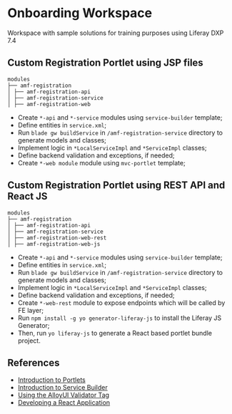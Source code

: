 # Onboarding Workspace
Workspace with sample solutions for training purposes using Liferay DXP 7.4

## Custom Registration Portlet using JSP files
```
modules
├── amf-registration
│ ├── amf-registration-api
│ ├── amf-registration-service
│ ├── amf-registration-web
```
* Create `*-api` and `*-service` modules using `service-builder` template;
* Define entities in `service.xml`;
* Run `blade gw buildService` in `/amf-registration-service` directory to generate models and classes;
* Implement logic in `*LocalServiceImpl` and `*ServiceImpl` classes;
* Define backend validation and exceptions, if needed;
* Create `*-web module` module using `mvc-portlet` template;

## Custom Registration Portlet using REST API and React JS
```
modules
├── amf-registration
│ ├── amf-registration-api
│ ├── amf-registration-service
│ ├── amf-registration-web-rest
│ ├── amf-registration-web-js
```
* Create `*-api` and `*-service` modules using `service-builder` template;
* Define entities in `service.xml`;
* Run `blade gw buildService` in `/amf-registration-service` directory to generate models and classes;
* Implement logic in `*LocalServiceImpl` and `*ServiceImpl` classes;
* Define backend validation and exceptions, if needed;
* Create `*-web-rest` module to expose endpoints which will be called by FE layer;
* Run `npm install -g yo generator-liferay-js` to install the Liferay JS Generator;
* Then, run `yo liferay-js` to generate a React based portlet bundle project.

## References
* [Introduction to Portlets](https://help.liferay.com/hc/en-us/articles/360018159431-Introduction-to-Portlets)
* [Introduction to Service Builder](https://help.liferay.com/hc/en-us/articles/360017881932-Introduction-to-Service-Builder-)
* [Using the AlloyUI Validator Tag](https://help.liferay.com/hc/en-us/articles/360018179851-Using-the-AlloyUI-Validator-Tag#available-validation-rules)
* [Developing a React Application](https://help.liferay.com/hc/en-us/articles/360029028051-Developing-a-React-Application)